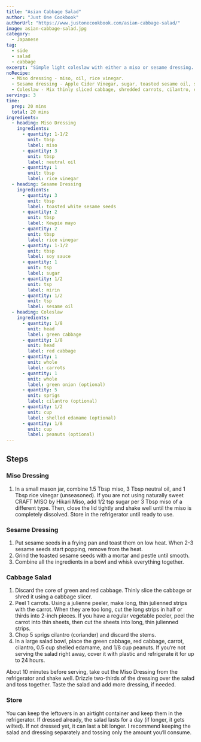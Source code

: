 ```yaml
---
title: "Asian Cabbage Salad"
author: "Just One Cookbook"
authorUrl: "https://www.justonecookbook.com/asian-cabbage-salad/"
image: asian-cabbage-salad.jpg
category:
  - Japanese
tag:
  - side
  - salad
  - cabbage
excerpt: "Simple light coleslaw with either a miso or sesame dressing. Crunchy and refreshing, it's super easy to put together in just 20 minutes!"
noRecipe:
  - Miso dressing - miso, oil, rice vinegar.
  - Sesame dressing - Apple Cider Vinegar, sugar, toasted sesame oil, sesame seeds, black pepper.
  - Coleslaw - Mix thinly sliced cabbage, shredded carrots, cilantro, edamame, peanuts. Add dressing.
servings: 3
time:
  prep: 20 mins
  total: 20 mins
ingredients:
  - heading: Miso Dressing
    ingredients:
      - quantity: 1-1/2
        unit: tbsp
        label: miso
      - quantity: 3
        unit: tbsp
        label: neutral oil
      - quantity: 1
        unit: tbsp
        label: rice vinegar
  - heading: Sesame Dressing
    ingredients:
      - quantity: 3
        unit: tbsp
        label: toasted white sesame seeds
      - quantity: 2
        unit: tbsp
        label: Kewpie mayo
      - quantity: 2
        unit: tbsp
        label: rice vinegar
      - quantity: 1-1/2
        unit: tbsp
        label: soy sauce
      - quantity: 1
        unit: tsp
        label: sugar
      - quantity: 1/2
        unit: tsp
        label: mirin
      - quantity: 1/2
        unit: tsp
        label: sesame oil
  - heading: Coleslaw
    ingredients:
      - quantity: 1/8
        unit: head
        label: green cabbage
      - quantity: 1/8
        unit: head
        label: red cabbage
      - quantity: 1
        unit: whole
        label: carrots
      - quantity: 1
        unit: whole
        label: green onion (optional)
      - quantity: 5
        unit: sprigs
        label: cilantro (optional)
      - quantity: 1/2
        unit: cup
        label: shelled edamame (optional)
      - quantity: 1/8
        unit: cup
        label: peanuts (optional)
---
```


## Steps

### Miso Dressing

1. In a small mason jar, combine 1.5 Tbsp miso, 3 Tbsp neutral oil, and 1 Tbsp rice vinegar (unseasoned). If you are not using naturally sweet CRAFT MISO by Hikari Miso, add 1/2 tsp sugar per 3 Tbsp miso of a different type. Then, close the lid tightly and shake well until the miso is completely dissolved. Store in the refrigerator until ready to use.

### Sesame Dressing

1. Put sesame seeds in a frying pan and toast them on low heat. When 2-3 sesame seeds start popping, remove from the heat.
2. Grind the toasted sesame seeds with a mortar and pestle until smooth.
3. Combine all the ingredients in a bowl and whisk everything together.

### Cabbage Salad

1. Discard the core of green and red cabbage. Thinly slice the cabbage or shred it using a cabbage slicer.
2. Peel 1 carrots. Using a julienne peeler, make long, thin julienned strips with the carrot. When they are too long, cut the long strips in half or thirds into 2-inch pieces. If you have a regular vegetable peeler, peel the carrot into thin sheets, then cut the sheets into long, thin julienned strips.
3. Chop 5 sprigs cilantro (coriander) and discard the stems.
4. In a large salad bowl, place the green cabbage, red cabbage, carrot, cilantro, 0.5 cup shelled edamame, and 1/8 cup peanuts. If you‘re not serving the salad right away, cover it with plastic and refrigerate it for up to 24 hours.

About 10 minutes before serving, take out the Miso Dressing from the refrigerator and shake well. Drizzle two-thirds of the dressing over the salad and toss together. Taste the salad and add more dressing, if needed.

### Store

You can keep the leftovers in an airtight container and keep them in the refrigerator. If dressed already, the salad lasts for a day (if longer, it gets wilted). If not dressed yet, it can last a bit longer. I recommend keeping the salad and dressing separately and tossing only the amount you‘ll consume.
